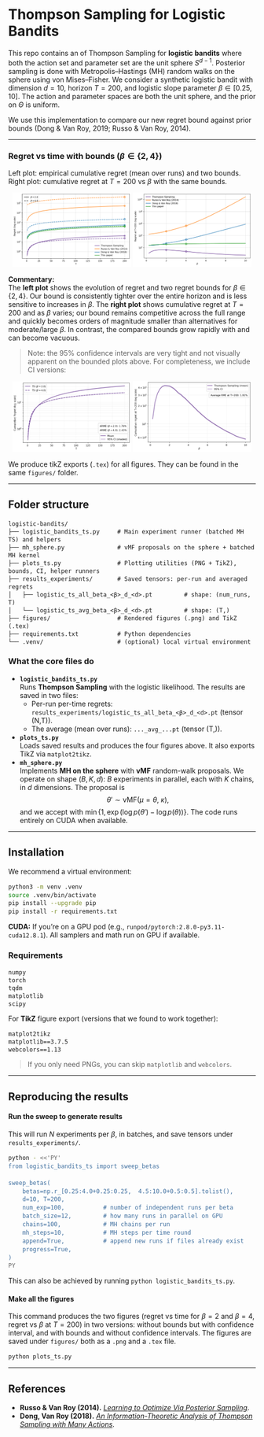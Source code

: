 # Thompson Sampling for Logistic Bandits

This repo contains an of Thompson Sampling for **logistic bandits** where both the action set and parameter set are the unit sphere $S^{d-1}$. Posterior sampling is done with Metropolis–Hastings (MH) random walks on the sphere using von Mises–Fisher. We consider a synthetic logistic bandit with dimension $d=10$, horizon $T=200$, and logistic slope parameter $\beta\in[0.25,10]$. The action and parameter spaces are both the unit sphere, and the prior on $\Theta$ is uniform.

We use this implementation to compare our new regret bound against prior bounds (Dong & Van Roy, 2019; Russo & Van Roy, 2014).

---

### Regret vs time with bounds ($\beta \in \{2,4\}$)
Left plot: empirical cumulative regret (mean over runs) and two bounds.  
Right plot: cumulative regret at $T=200$ vs $\beta$ with the same bounds.

<p align="center">
  <img src="figures/regret_with_bounds_b2_b4.png" alt="Regret with bounds for beta=2 and beta=4" width="48%">
  <img src="figures/regret_T200_vs_beta_bounds.png" alt="Regret at T=200 vs beta with bounds" width="48%">
</p>

**Commentary:**  
The **left plot** shows the evolution of regret and two regret bounds for $\beta\in\{2,4\}$. Our bound is consistently tighter over the entire horizon and is less sensitive to increases in $\beta$. The **right plot** shows cumulative regret at $T = 200$ and as $\beta$ varies; our bound remains competitive across the full range and quickly becomes orders of magnitude smaller than alternatives for moderate/large $\beta$. In contrast, the compared bounds grow rapidly with and can become vacuous.

> Note: the 95% confidence intervals are very tight and not visually apparent on the bounded plots above. For completeness, we include CI versions:

<p align="center">
  <img src="figures/regret_b2_b4_with_ci.png" alt="Regret with CI for beta=2 and beta=4" width="48%">
  <img src="figures/regret_T200_vs_beta_with_ci.png" alt="Regret at T=200 vs beta with CI" width="48%">
</p>

We produce tikZ exports (`.tex`) for all figures. They can be found in the same `figures/` folder.

---

## Folder structure

```
logistic-bandits/
├── logistic_bandits_ts.py     # Main experiment runner (batched MH TS) and helpers
├── mh_sphere.py               # vMF proposals on the sphere + batched MH kernel
├── plots_ts.py                # Plotting utilities (PNG + TikZ), bounds, CI, helper runners
├── results_experiments/       # Saved tensors: per-run and averaged regrets
│   ├── logistic_ts_all_beta_<β>_d_<d>.pt         # shape: (num_runs, T)
│   └── logistic_ts_avg_beta_<β>_d_<d>.pt         # shape: (T,)
├── figures/                   # Rendered figures (.png) and TikZ (.tex)
├── requirements.txt           # Python dependencies
└── .venv/                     # (optional) local virtual environment
```

### What the core files do
- **`logistic_bandits_ts.py`**  
  Runs **Thompson Sampling** with the logistic likelihood. The results are saved in two files:
  - Per-run per-time regrets: `results_experiments/logistic_ts_all_beta_<β>_d_<d>.pt` (tensor (N,T)).
  - The average (mean over runs): `..._avg_...pt` (tensor (T,)).
- **`plots_ts.py`**  
  Loads saved results and produces the four figures above. It also exports TikZ via `matplot2tikz`.
- **`mh_sphere.py`**  
  Implements **MH on the sphere** with **vMF** random-walk proposals. We operate on shape $(B,K,d)$: $B$ experiments in parallel, each with $K$ chains, in $d$ dimensions. The proposal is
  $$
  \theta' \sim \mathrm{vMF}(\mu=\theta,\ \kappa),
  $$
  and we accept with $\min\{1, \exp(\log p(\theta') - \log p(\theta))\}$. The code runs entirely on CUDA when available.



---

## Installation

We recommend a virtual environment:

```bash
python3 -m venv .venv
source .venv/bin/activate
pip install --upgrade pip
pip install -r requirements.txt
```

**CUDA:** If you’re on a GPU pod (e.g., `runpod/pytorch:2.8.0-py3.11-cuda12.8.1`). All samplers and math run on GPU if available.

### Requirements

```
numpy
torch
tqdm
matplotlib
scipy
```

For **TikZ** figure export (versions that we found to work together):
```
matplot2tikz
matplotlib==3.7.5
webcolors==1.13
```

> If you only need PNGs, you can skip `matplotlib` and `webcolors`.

---

## Reproducing the results

#### Run the sweep to generate results

This will run $N$ experiments per $\beta$, in batches, and save tensors under `results_experiments/`.

```bash
python - <<'PY'
from logistic_bandits_ts import sweep_betas

sweep_betas(
    betas=np.r_[0.25:4.0+0.25:0.25,  4.5:10.0+0.5:0.5].tolist(),
    d=10, T=200,
    num_exp=100,           # number of independent runs per beta
    batch_size=12,         # how many runs in parallel on GPU
    chains=100,            # MH chains per run
    mh_steps=10,           # MH steps per time round
    append=True,           # append new runs if files already exist
    progress=True,
)
PY
```

This can also be achieved by running ```python logistic_bandits_ts.py```. 


#### Make all the figures

This command produces the two figures (regret vs time for $\beta =2$ and $\beta = 4$, regret vs $\beta$ at $T=200$) in two versions: without bounds but with confidence interval, and with bounds and without confidence intervals. The figures are saved under `figures/` both as a `.png` and a `.tex` file.

```bash
python plots_ts.py
```


---

## References

- **Russo & Van Roy (2014).** [*Learning to Optimize Via Posterior Sampling*](https://arxiv.org/pdf/1301.2609).  
- **Dong, Van Roy (2018).** [*An Information-Theoretic Analysis of Thompson Sampling with Many Actions*](https://arxiv.org/pdf/1805.11845).  


